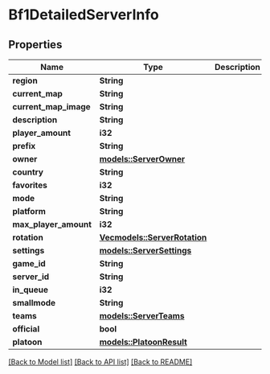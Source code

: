 # Bf1DetailedServerInfo

## Properties

Name | Type | Description | Notes
------------ | ------------- | ------------- | -------------
**region** | **String** |  | 
**current_map** | **String** |  | 
**current_map_image** | **String** |  | 
**description** | **String** |  | 
**player_amount** | **i32** |  | 
**prefix** | **String** |  | 
**owner** | [**models::ServerOwner**](ServerOwner.md) |  | 
**country** | **String** |  | 
**favorites** | **i32** |  | 
**mode** | **String** |  | 
**platform** | **String** |  | 
**max_player_amount** | **i32** |  | 
**rotation** | [**Vec<models::ServerRotation>**](ServerRotation.md) |  | 
**settings** | [**models::ServerSettings**](ServerSettings.md) |  | 
**game_id** | **String** |  | 
**server_id** | **String** |  | 
**in_queue** | **i32** |  | 
**smallmode** | **String** |  | 
**teams** | [**models::ServerTeams**](ServerTeams.md) |  | 
**official** | **bool** |  | 
**platoon** | [**models::PlatoonResult**](PlatoonResult.md) |  | 

[[Back to Model list]](../README.md#documentation-for-models) [[Back to API list]](../README.md#documentation-for-api-endpoints) [[Back to README]](../README.md)


